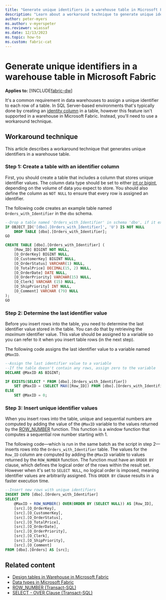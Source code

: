 ```yaml
---
title: "Generate unique identifiers in a warehouse table in Microsoft Fabric"
description: "Learn about a workaround technique to generate unique identifiers in a Microsoft Fabric warehouse table."
author: peter-myers
ms.author: v-myerspeter
ms.reviewer: wiassaf
ms.date: 12/13/2023
ms.topic: how-to
ms.custom: fabric-cat
---
```


# Generate unique identifiers in a warehouse table in Microsoft Fabric

**Applies to:** [!INCLUDE[fabric-dw](includes/applies-to-version/fabric-dw.md)]

It's a common requirement in data warehouses to assign a unique identifier to each row of a table. In SQL Server-based environments that's typically done by creating an [identity column](/sql/t-sql/statements/create-table-transact-sql-identity-property?view=sql-server-ver16&preserve-view=true) in a table, however this feature isn't supported in a warehouse in Microsoft Fabric. Instead, you'll need to use a workaround technique.

## Workaround technique

This article describes a workaround technique that generates unique identifiers in a warehouse table.

### Step 1: Create a table with an identifier column

First, you should create a table that includes a column that stores unique identifier values. The column data type should be set to either [int or bigint](data-types.md#data-types-in-warehouse), depending on the volume of data you expect to store. You should also define the column as `NOT NULL` to ensure that every row is assigned an identifier.

The following code creates an example table named `Orders_with_Identifier` in the `dbo` schema.

```sql
--Drop a table named 'Orders_with_Identifier' in schema 'dbo', if it exists
IF OBJECT_ID('[dbo].[Orders_with_Identifier]', 'U') IS NOT NULL
    DROP TABLE [dbo].[Orders_with_Identifier];
GO

CREATE TABLE [dbo].[Orders_with_Identifier] (
    [Row_ID] BIGINT NOT NULL,
    [O_OrderKey] BIGINT NULL,
    [O_CustomerKey] BIGINT NULL,
    [O_OrderStatus] VARCHAR(1) NULL,
    [O_TotalPrice] DECIMAL(15, 2) NULL,
    [O_OrderDate] DATE NULL,
    [O_OrderPriority] VARCHAR(15) NULL,
    [O_Clerk] VARCHAR (15) NULL,
    [O_ShipPriority] INT NULL,
    [O_Comment] VARCHAR (79) NULL
);
GO
```

### Step 2: Determine the last identifier value

Before you insert rows into the table, you need to determine the last identifier value stored in the table. You can do that by retrieving the _maximum_ identifier value. This value should be assigned to a variable so you can refer to it when you insert table rows (in the next step).

The following code assigns the last identifier value to a variable named `@MaxID`.

```sql
--Assign the last identifier value to a variable
--If the table doesn't contain any rows, assign zero to the variable
DECLARE @MaxID AS BIGINT;

IF EXISTS(SELECT * FROM [dbo].[Orders_with_Identifier])
    SET @MaxID = (SELECT MAX([Row_ID]) FROM [dbo].[Orders_with_Identifier]);
ELSE
    SET @MaxID = 0;
```

### Step 3: Insert unique identifier values

When you insert rows into the table, unique and sequential numbers are computed by adding the value of the `@MaxID` variable to the values returned by the [ROW\_NUMBER](/sql/t-sql/functions/row-number-transact-sql?view=fabric6&preserve-view=true) function. This function is a window function that computes a sequential row number starting with 1.

The following code—which is run in the same batch as the script in step 2—inserts rows into the `Orders_with_Identifier` table. The values for the `Row_ID` column are computed by adding the `@MaxID` variable to values returned by the `ROW_NUMBER` function. The function must have an `ORDER BY` clause, which defines the logical order of the rows within the result set. However when it's set to `SELECT NULL`, no logical order is imposed, meaning identifier values are arbitrarily assigned. This `ORDER BY` clause results in a faster execution time.

```sql
--Insert new rows with unique identifiers
INSERT INTO [dbo].[Orders_with_Identifier]
SELECT
    @MaxID + ROW_NUMBER() OVER(ORDER BY (SELECT NULL)) AS [Row_ID],
    [src].[O_OrderKey],
    [src].[O_CustomerKey],
    [src].[O_OrderStatus],
    [src].[O_TotalPrice],
    [src].[O_OrderDate],
    [src].[O_OrderPriority],
    [src].[O_Clerk],
    [src].[O_ShipPriority],
    [src].[O_Comment]
FROM [dbo].[Orders] AS [src];
```

## Related content

- [Design tables in Warehouse in Microsoft Fabric](tables.md)
- [Data types in Microsoft Fabric](data-types.md)
- [ROW_NUMBER (Transact-SQL)](/sql/t-sql/functions/row-number-transact-sql?view=fabric&preserve-view=true)
- [SELECT - OVER Clause (Transact-SQL)](/sql/t-sql/queries/select-over-clause-transact-sql?view=fabric&preserve-view=true)
